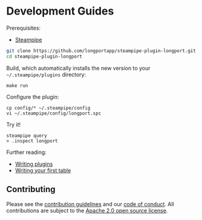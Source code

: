 # Development Guides

Prerequisites:

- [Steampipe](https://steampipe.io/downloads)

```sh
git clone https://github.com/longportapp/steampipe-plugin-longport.git
cd steampipe-plugin-longport
```

Build, which automatically installs the new version to your `~/.steampipe/plugins` directory:

```
make run
```

Configure the plugin:

```
cp config/* ~/.steampipe/config
vi ~/.steampipe/config/longport.spc
```

Try it!

```
steampipe query
> .inspect longport
```

Further reading:

- [Writing plugins](https://steampipe.io/docs/develop/writing-plugins)
- [Writing your first table](https://steampipe.io/docs/develop/writing-your-first-table)

## Contributing

Please see the [contribution guidelines](https://github.com/turbot/steampipe/blob/main/CONTRIBUTING.md) and our [code of conduct](https://github.com/turbot/steampipe/blob/main/CODE_OF_CONDUCT.md). All contributions are subject to the [Apache 2.0 open source license](https://github.com/turbot/steampipe-plugin-longport/blob/main/LICENSE).
